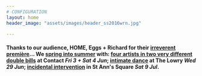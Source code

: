 ```yaml
---
# CONFIGURATION
layout: home
header_image: "assets/images/header_ss2016wrn.jpg"

---
```

#### Thanks to our audience, HOME, Eggs + Richard for their [irreverent première](/current/2016-springsummer/redux)… We [spring into summer](/current/2016-springsummer) with: [four artists in two very different double bills](/current/2016-worksahead) at Contact *Fri 3 + Sat 4 Jun*; [intimate dance](/current/2016-springsummer/igorandmoreno) at The Lowry *Wed 29 Jun*; [incidental intervention](/current/2016-hazard) in St Ann's Square *Sat 9 Jul*.
